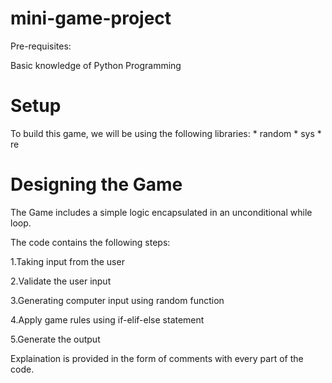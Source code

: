 # mini-game-project

Pre-requisites:

Basic knowledge of Python Programming
# Setup

To build this game,  we will be using the following libraries:
    * random
    * sys
    * re
 # Designing the Game
The Game includes a simple logic encapsulated in an unconditional while loop.

The code contains the following steps:

   1.Taking input from the user

   2.Validate the user input

   3.Generating computer input using random function

   4.Apply game rules using if-elif-else statement

   5.Generate the output

Explaination is provided in the form of comments with every part of the code. 
